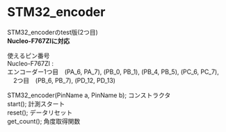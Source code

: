 # STM32_encoder  
STM32_encoderのtest版(2つ目)  
**Nucleo-F767ZIに対応**  
  
使えるピン番号  
Nucleo-F767ZI :  
エンコーダー1つ目　(PA_6, PA_7), (PB_0, PB_1), (PB_4, PB_5), (PC_6, PC_7), 
          　2つ目　(PB_6, PB_7), (PD_12, PD_13)  

STM32_encoder(PinName a, PinName b);        コンストラクタ  
start();                                    計測スタート  
reset();                                    データリセット  
get_count();                                角度取得関数  
